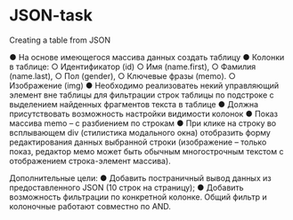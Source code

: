 # JSON-task
Creating a table from JSON

●	На основе имеющегося массива данных создать таблицу 
●	Колонки в таблице: 
  ○	Идентификатор (id)
  ○	Имя (name.first), 
  ○	Фамилия (name.last), 
  ○	Пол (gender),
  ○	Ключевые фразы (memo).
  ○	Изображение (img)
●	Необходимо реализоватеь некий управляющий элемент вне таблицы для фильтрации строк таблицы по подстроке с выделением найденных фрагментов текста в таблице
●	Должна присутствовать возможность настройки видимости колонок
●	Показ массива mеmo – с разбиением по строкам
●	При клике на строку во всплывающем div (стилистика модального окна) отобразить форму редактирования данных выбранной строки (изображение – только показ, редактор мемо может быть обычным многострочным текстом с отображением строка-элемент массива). 

Дополнительные цели:
●	Добавить постраничный вывод данных из предоставленного JSON (10 строк на страницу);
●	Добавить возможность фильтрации по конкретной колонке. Общий фильтр и колоночные работают совместно по AND.


